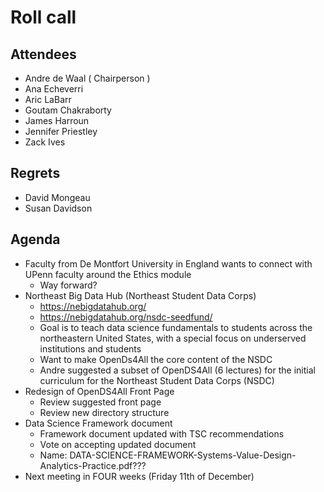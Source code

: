# Roll call
## Attendees

- Andre de Waal ( Chairperson )
- Ana Echeverri
- Aric LaBarr
- Goutam Chakraborty
- James Harroun
- Jennifer Priestley
- Zack Ives

## Regrets

 - David Mongeau
 - Susan Davidson

## Agenda

- Faculty from De Montfort University in England wants to connect with UPenn faculty around the Ethics module
  - Way forward?
- Northeast Big Data Hub (Northeast Student Data Corps)
  - https://nebigdatahub.org/
  - https://nebigdatahub.org/nsdc-seedfund/
  - Goal is to teach data science fundamentals to students across the northeastern United States, with a special focus on underserved institutions and students
  - Want to make OpenDs4All the core content of the NSDC
  - Andre suggested a subset of OpenDS4All (6 lectures) for the initial curriculum for the Northeast Student Data Corps (NSDC)
- Redesign of OpenDS4All Front Page
  - Review suggested front page
  - Review new directory structure
- Data Science Framework document
  - Framework document updated with TSC recommendations
  - Vote on accepting updated document
  - Name: DATA-SCIENCE-FRAMEWORK-Systems-Value-Design-Analytics-Practice.pdf???
- Next meeting in FOUR weeks (Friday 11th of December)

